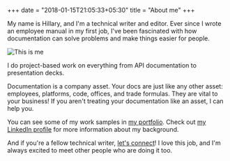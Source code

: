 +++
date = "2018-01-15T21:05:33+05:30"
title = "About me"
+++

My name is Hillary, and I'm a technical writer and editor. Ever since I wrote an employee manual in my first job, I've been fascinated with how documentation can solve problems and make things easier for people.

![This is me][1]

I do project-based work on everything from API documentation to presentation decks.

Documentation is a company asset. Your docs are just like any other asset: employees, platforms, code, offices, and trade formulas. They are vital to your business! If you aren't treating your documentation like an asset, I can help you.

You can see some of my work samples in [my portfolio](https://www.setcorrect.com). Check out [my LinkedIn profile](https://www.linkedin.com/in/hillaryfraley) for more information about my background.

And if you're a fellow technical writer, [let's connect](/contact/)! I love this job, and I'm always excited to meet other people who are doing it too.

[1]: /img/about.jpg
